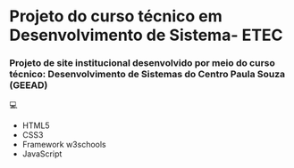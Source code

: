 # Projeto do curso técnico em Desenvolvimento de Sistema- ETEC

### Projeto de site institucional desenvolvido por meio do curso técnico: Desenvolvimento de Sistemas do Centro Paula Souza (GEEAD)

:computer:



- HTML5
- CSS3
- Framework w3schools
- JavaScript
